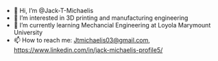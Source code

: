 - 👋 Hi, I’m @Jack-T-Michaelis
- 👀 I’m interested in 3D printing and manufacturing engineering
- 🌱 I’m currently learning Mechancial Engineering at Loyola Marymount University
- 📫 How to reach me: Jtmichaelis03@gmail.com, https://www.linkedin.com/in/jack-michaelis-profile5/


<!---
Jack-T-Michaelis/Jack-T-Michaelis is a ✨ special ✨ repository because its `README.md` (this file) appears on your GitHub profile.
You can click the Preview link to take a look at your changes.
--->
